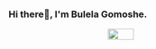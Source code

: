 ### Hi there👋, I'm Bulela Gomoshe.
<div style="display: flex; justify-content: center; align-items: center;"><img width="30%" height="20%" src="https://media.giphy.com/media/qgQUggAC3Pfv687qPC/giphy.gif" alt=""></div>
<!--
**BulelaG/BulelaG** is a ✨ _special_ ✨ repository because its `README.md` (this file) appears on your GitHub profile.

Here are some ideas to get you started:

- 🔭 I’m currently working on personal projects.
- 🌱 I’m currently learning Angular,Kotlin,  ...
- 👯 I’m looking to collaborate on any project.
- 🤔 I’m looking for help with ...
- 💬 Ask me about ...
- 📫 How to reach me: ...
- 😄 Pronouns: ...
- ⚡ Fun fact: ...
-->
